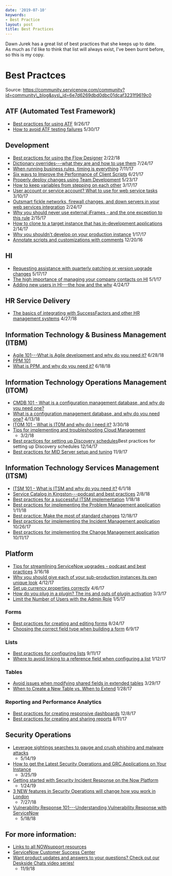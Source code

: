 ```yaml
---
date: '2019-07-10'
keywords:
- Best Practice
layout: post
title: Best Practices
---
```


Dawn Jurek has a great list of best practices that she keeps up to
date.\
As much as I'd like to think that list will always exist, I've been
burnt before, so this is my copy.

# Best Practces

Source:
https://community.servicenow.com/community?id=community\_blog&sys\_id=6e7d6269dbd0dbc01dcaf3231f9619c0

## ATF (Automated Test Framework)

-   [Best practices for using
    ATF](https://community?id=community_blog&sys_id=1a4e66addbd0dbc01dcaf3231f96192f)
    9/26/17
-   [How to avoid ATF testing
    failures](https://community.servicenow.com/community?id=community_blog&sys_id=84dc2665dbd0dbc01dcaf3231f96190f)
    5/30/17

## Development

-   [Best practices for using the Flow
    Designer](https://community.servicenow.com/community?id=community_blog&sys_id=09becbf3db589b403882fb651f961986)
    2/22/18
-   [Dictionary overrides---what they are and how to use
    them](https://community.servicenow.com/community?id=community_blog&sys_id=582de2e5dbd0dbc01dcaf3231f961988)
    7/24/17
-   [When running business rules, timing is
    everything](https://community.servicenow.com/community?id=community_blog&sys_id=342e266ddbd0dbc01dcaf3231f961971)
    7/11/17
-   [Six ways to Improve the Performance of Client
    Scripts](https://community.servicenow.com/community?id=community_blog&sys_id=47bc6e25dbd0dbc01dcaf3231f961967)
    6/21/17
-   [Properly deploy changes using Team
    Development](https://community.servicenow.com/community?id=community_blog&sys_id=c79dae69dbd0dbc01dcaf3231f96192a)
    5/23/17
-   [How to keep variables from stepping on each
    other](https://community.servicenow.com/community?id=community_blog&sys_id=ddecea65dbd0dbc01dcaf3231f9619f0)
    3/17/17
-   [User account or service account? What to use for web service
    tasks](https://community.servicenow.com/community?id=community_blog&sys_id=b4fca2a5dbd0dbc01dcaf3231f961900)
    3/10/17
-   [Outsmart fickle networks, firewall changes, and down servers in
    your web services
    integration](https://community.servicenow.com/community?id=community_blog&sys_id=51aca225dbd0dbc01dcaf3231f9619f8)
    2/24/17
-   [Why you should never use external iFrames - and the one exception
    to this
    rule](https://community.servicenow.com/community?id=community_blog&sys_id=675d2a29dbd0dbc01dcaf3231f961910)
    2/15/17
-   [How to clone to a target instance that has in-development
    applications](https://community.servicenow.com/community?id=community_blog&sys_id=4a1e226ddbd0dbc01dcaf3231f9619dd)
    2/14/17
-   [Why you shouldn't develop on your production
    instance](https://community.servicenow.com/community?id=community_blog&sys_id=c64e26addbd0dbc01dcaf3231f9619da)
    1/17/17
-   [Annotate scripts and customizations with
    comments](https://community.servicenow.com/community?id=community_blog&sys_id=6f4da229dbd0dbc01dcaf3231f9619a8)
    12/20/16

## HI

-   [Requesting assistance with quarterly patching or version upgrade
    changes](https://community.servicenow.com/community?id=community_blog&sys_id=cb5eeaaddbd0dbc01dcaf3231f96198f)
    5/17/17
-   [The high importance of managing your company contacts on
    HI](https://community.servicenow.com/community?id=community_blog&sys_id=c07ceea1dbd0dbc01dcaf3231f9619b4)
    5/1/17
-   [Adding new users in HI---the how and the
    why](https://community.servicenow.com/community?id=community_blog&sys_id=aa2da6e5dbd0dbc01dcaf3231f961912)
    4/24/17

## HR Service Delivery

-   [The basics of integrating with SuccessFactors and other HR
    management
    systems](https://community.servicenow.com/community?id=community_blog&sys_id=2cf37273db2d5b40852c7a9e0f961920)
    4/27/18

## Information Technology & Business Management (ITBM)

-   [Agile 101---What is Agile development and why do you need
    it?](https://community.servicenow.com/community?id=community_blog&sys_id=e300ac23dbf69bc09d612926ca961977)
    6/28/18
-   [PPM
    101](https://community.servicenow.com/community?id=community_blog&sys_id=16ec5613dba21340e0e80b55ca961910)
-   [What is PPM, and why do you need
    it?](https://community.servicenow.com/community?id=community_blog&sys_id=16ec5613dba21340e0e80b55ca961910)
    6/18/18

## Information Technology Operations Management (ITOM)

-   [CMDB 101 - What is a configuration management database, and why do
    you need
    one?](https://community.servicenow.com/community?id=community_blog&sys_id=e913125fdbd9d7404837f3231f9619de)
-   [What is a configuration management database, and why do you need
    one?](https://community.servicenow.com/community?id=community_blog&sys_id=e913125fdbd9d7404837f3231f9619de)
    4/13/18
-   [ITOM 101 - What is ITOM and why do I need
    it?](https://community.servicenow.com/community?id=community_blog&sys_id=6ab2a303db0d9bc4852c7a9e0f96194b)
    3/30/18
-   [Tips for implementing and troubleshooting Cloud
    Management](https://community.servicenow.com/community?id=community_blog&sys_id=224bdde9dbacdf00b61ff3231f9619ef)
    -   3/2/18
-   [Best practices for setting up Discovery
    schedules](https://community?id=community_blog&sys_id=e41daea5dbd0dbc01dcaf3231f96197b)Best
    practices for setting up Discovery schedules 12/14/17
-   [Best practices for MID Server setup and
    tuning](https://community?id=community_blog&sys_id=9d1deea5dbd0dbc01dcaf3231f961939)
    11/9/17

## Information Technology Services Management (ITSM)

-   [ITSM 101 - What is ITSM and why do you need
    it?](https://community.servicenow.com/community?id=community_blog&sys_id=0dd93b5bdb5edfc02d1efb651f961927)
    6/1/18
-   [Service Catalog in Kingston---podcast and best
    practices](https://community?id=community_blog&sys_id=0e8da669dbd0dbc01dcaf3231f961981)
    2/8/18
-   [Best practices for a successful ITSM
    implementation](https://community?id=community_blog&sys_id=f71da2e5dbd0dbc01dcaf3231f9619a4)
    1/18/18
-   [Best practices for implementing the Problem Management
    application](https://community?id=community_blog&sys_id=dfdc6a65dbd0dbc01dcaf3231f96196b)
    1/11/18
-   [Best practice: Make the most of standard
    changes](https://community?id=community_blog&sys_id=c1ecea65dbd0dbc01dcaf3231f9619a3)
    12/18/17
-   [Best practices for implementing the Incident Management
    application](https://community?id=community_blog&sys_id=452e266ddbd0dbc01dcaf3231f9619f1)
    10/26/17
-   [Best practices for implementing the Change Management
    application](https://community?id=community_blog&sys_id=e4edeae9dbd0dbc01dcaf3231f961962)
    10/11/17

## Platform

-   [Tips for streamlining ServiceNow upgrades - podcast and best
    practices](https://community.servicenow.com/community?id=community_blog&sys_id=cc7ebd56db385f402e247a9e0f961945)
    3/16/18
-   [Why you should give each of your sub-production instances its own
    unique
    look](https://community?id=community_blog&sys_id=a5ec2e65dbd0dbc01dcaf3231f9619ac)
    4/12/17
-   [Set up currency properties
    correctly](https://community?id=community_blog&sys_id=f1bcea25dbd0dbc01dcaf3231f96193b)
    4/6/17
-   [How do you plug in a plugin? The ins and outs of plugin
    activation](https://community?id=community_blog&sys_id=8f2e2a6ddbd0dbc01dcaf3231f9619e0)
    3/3/17
-   [Limit the Number of Users with the Admin
    Role](https://community?id=community_blog&sys_id=730e6e2ddbd0dbc01dcaf3231f961927)
    1/5/17

### Forms

-   [Best practices for creating and editing
    forms](https://community?id=community_blog&sys_id=6b9dae69dbd0dbc01dcaf3231f9619ec)
    8/24/17
-   [Choosing the correct field type when building a
    form](https://community?id=community_blog&sys_id=571da2e5dbd0dbc01dcaf3231f961915)
    6/9/17

### Lists

-   [Best practices for configuring
    lists](https://community?id=community_blog&sys_id=0e0eaa2ddbd0dbc01dcaf3231f9619ff)
    9/11/17
-   [Where to avoid linking to a reference field when configuring a
    list](https://community?id=community_blog&sys_id=1b3d2ee5dbd0dbc01dcaf3231f961933)
    1/12/17

### Tables

-   [Avoid issues when modifying shared fields in extended
    tables](https://community?id=community_blog&sys_id=00fd622ddbd0dbc01dcaf3231f961974)
    3/29/17
-   [When to Create a New Table vs. When to
    Extend](https://community?id=community_blog&sys_id=077da269dbd0dbc01dcaf3231f961966)
    1/28/17

### Reporting and Performance Analytics

-   [Best practices for creating responsive
    dashboards](https://community?id=community_blog&sys_id=ab8caae1dbd0dbc01dcaf3231f961913)
    12/8/17
-   [Best practices for creating and sharing
    reports](https://community?id=community_blog&sys_id=018d2669dbd0dbc01dcaf3231f9619aa)
    8/11/17

## Security Operations

-   [Leverage sightings searches to gauge and crush phishing and malware
    attacks](https://community.servicenow.com/community?id=community_blog&sys_id=f8b5b4efdb48f3804819fb2439961900)
    -   5/14/19
-   [How to get the Latest Security Operations and GRC Applications on
    Your
    Instance](https://community.servicenow.com/community?id=community_blog&sys_id=fa6eff4ddb58b3841cd8a345ca961918)
    -   3/25/19
-   [Getting started with Security Incident Response on the Now
    Platform](https://community.servicenow.com/community?id=community_blog&sys_id=0478e869db03a3409a64e15b8a9619d7)
    -   1/24/19
-   [3 NEW features in Security Operations will change how you work in
    London](https://community.servicenow.com/community?id=community_blog&sys_id=da5c0491dba3d3049d612926ca9619a4)
    -   7/27/18
-   [Vulnerability Response 101---Understanding Vulnerability Response
    with
    ServiceNow](https://community.servicenow.com/community?id=community_blog&sys_id=34650042dbc693c0b61ff3231f961902)
    -   5/18/18

## For more information:

-   [Links to all NOWsupport
    resources](https://community.servicenow.com/community?id=community_blog&sys_id=1e7c5592db8e53047b337a9e0f96193e)
-   [ServiceNow Customer Success
    Center](https://www.servicenow.com/success.html)
-   [Want product updates and answers to your questions? Check out our
    Deskside Chats video
    series!](https://community.servicenow.com/community?id=community_blog&sys_id=c6e2eb55dbe92300656a5583ca96199e)
    -   11/9/18

